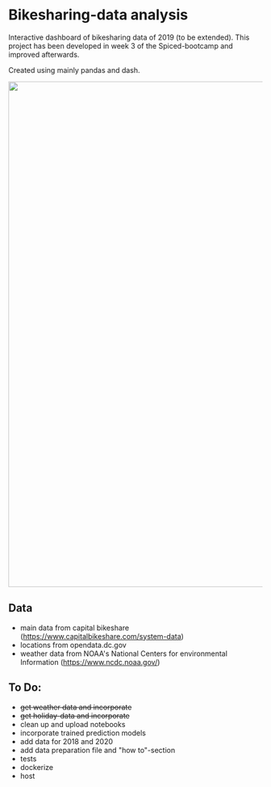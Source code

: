 # Bikesharing-data analysis

Interactive dashboard of bikesharing data of 2019 (to be extended).
This project has been developed in week 3 of the Spiced-bootcamp and improved afterwards.

Created using mainly pandas and dash.

<img src="dashboard.gif" width="1000"/>


## Data
- main data from capital bikeshare (https://www.capitalbikeshare.com/system-data)
- locations from opendata.dc.gov
- weather data from NOAA's National Centers for environmental Information (https://www.ncdc.noaa.gov/)


## To Do:
- ~~get weather data and incorporate~~
- ~~get holiday-data and incorporate~~
- clean up and upload notebooks
- incorporate trained prediction models
- add data for 2018 and 2020
- add data preparation file and "how to"-section
- tests
- dockerize
- host
